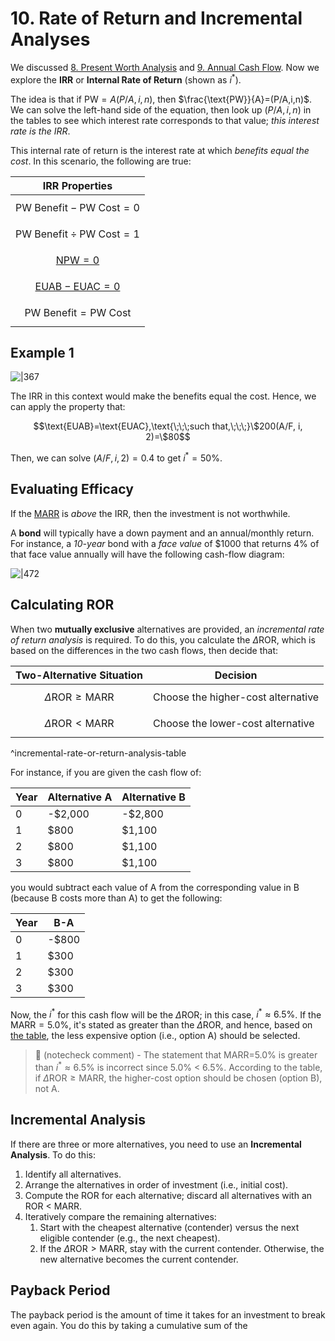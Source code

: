 # 10. Rate of Return and Incremental Analyses

We discussed [8. Present Worth Analysis](8.%20Present%20Worth%20Analysis.md) and [9. Annual Cash Flow](9.%20Annual%20Cash%20Flow.md). Now we explore the **IRR** or **Internal Rate of Return** (shown as $i^*$).

The idea is that if $\text{PW}=A(P/A, i, n)$, then $\frac{\text{PW}}{A}=(P/A,i,n)$. We can solve the left-hand side of the equation, then look up $(P/A,i,n)$ in the tables to see which interest rate corresponds to that value; *this interest rate is the IRR*.

This internal rate of return is the interest rate at which *benefits equal the cost*. In this scenario, the following are true:

| IRR Properties                                                          |
| ----------------------------------------------------------------------- |
| $$\text{PW Benefit}-\text{PW Cost}=0$$                                  |
| $$\text{PW Benefit} \div \text{PW Cost}=1$$                             |
| [$$\text{NPW} = 0$$](8.%20Present%20Worth%20Analysis.md#^NPW)           |
| [$$\text{EUAB} - \text{EUAC}=0$$](9.%20Annual%20Cash%20Flow.md#^e58c68) |
| $$\text{PW Benefit} = \text{PW Cost}$$                                  |

## Example 1

![|367](Pasted%20image%2020250330182100.png)

The IRR in this context would make the benefits equal the cost. Hence, we can apply the property that:

$$\text{EUAB}=\text{EUAC},\text{\;\;\;such that,\;\;\;}\$200(A/F, i, 2)=\$80$$

Then, we can solve $(A/F, i, 2)=0.4$ to get $i^*=50\%$.

## Evaluating Efficacy

If the [MARR](9.%20Annual%20Cash%20Flow.md#^MARR) is *above* the IRR, then the investment is not worthwhile.

A **bond** will typically have a down payment and an annual/monthly return. For instance, a *10-year* bond with a *face value* of \$1000 that returns 4% of that face value annually will have the following cash-flow diagram:

![|472](Pasted%20image%2020250330183810.png)

## Calculating ROR

When two **mutually exclusive** alternatives are provided, an *incremental rate of return analysis* is required. To do this, you calculate the $\Delta \text{ROR}$, which is based on the differences in the two cash flows, then decide that:

| Two-Alternative Situation             | Decision                           |
| ------------------------------------- | ---------------------------------- |
| $$\Delta \text{ROR} \ge \text{MARR}$$ | Choose the higher-cost alternative |
| $$\Delta \text{ROR} < \text{MARR}$$   | Choose the lower-cost alternative  |
^incremental-rate-or-return-analysis-table

For instance, if you are given the cash flow of:

| Year | Alternative A | Alternative B |
| ---- | ------------- | ------------- |
| 0    | -\$2,000      | -\$2,800      |
| 1    | \$800         | \$1,100       |
| 2    | \$800         | \$1,100       |
| 3    | \$800         | \$1,100       |

you would subtract each value of $\text{A}$ from the corresponding value in $\text{B}$ (because B costs more than A) to get the following:

| Year | B-A   |
| ---- | ----- |
| 0    | -\$800 |
| 1    | \$300  |
| 2    | \$300  |
| 3    | \$300  |

Now, the $i^*$ for this cash flow will be the $\Delta \text{ROR}$; in this case, $i^*\approx 6.5\%$. If the $\text{MARR}=5.0\%$, it's stated as greater than the $\Delta \text{ROR}$, and hence, based on [the table](#^incremental-rate-or-return-analysis-table), the less expensive option (i.e., option A) should be selected.

> 🤖 (notecheck comment) - The statement that MARR=5.0% is greater than $i^*\approx 6.5\%$ is incorrect since 5.0% < 6.5%. According to the table, if $\Delta \text{ROR} \ge \text{MARR}$, the higher-cost option should be chosen (option B), not A.

## Incremental Analysis

If there are three or more alternatives, you need to use an **Incremental Analysis**. To do this:

1. Identify all alternatives.
2. Arrange the alternatives in order of investment (i.e., initial cost).
3. Compute the ROR for each alternative; discard all alternatives with an ROR < MARR.
4. Iteratively compare the remaining alternatives:
   1. Start with the cheapest alternative (contender) versus the next eligible contender (e.g., the next cheapest).
   2. If the $\Delta \text{ROR} > \text{MARR}$, stay with the current contender. Otherwise, the new alternative becomes the current contender.

## Payback Period

The payback period is the amount of time it takes for an investment to break even again. You do this by taking a cumulative sum of the